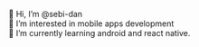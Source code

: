 👋 Hi, I’m @sebi-dan
<br>👀 I’m interested in mobile apps development
<br>🌱 I’m currently learning android and react native.
